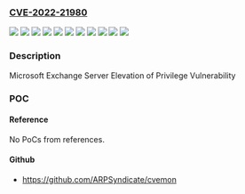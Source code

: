 ### [CVE-2022-21980](https://cve.mitre.org/cgi-bin/cvename.cgi?name=CVE-2022-21980)
![](https://img.shields.io/static/v1?label=Product&message=Microsoft%20Exchange%20Server%202013%20Cumulative%20Update%2023&color=blue)
![](https://img.shields.io/static/v1?label=Product&message=Microsoft%20Exchange%20Server%202016%20Cumulative%20Update%2023&color=blue)
![](https://img.shields.io/static/v1?label=Product&message=Microsoft%20Exchange%20Server%202019%20Cumulative%20Update%2011&color=blue)
![](https://img.shields.io/static/v1?label=Product&message=Microsoft%20Exchange%20Server%202019%20Cumulative%20Update%2012&color=blue)
![](https://img.shields.io/static/v1?label=Product&message=Microsoft%20Exchange%20Server&color=blue)
![](https://img.shields.io/static/v1?label=Version&message=15.0.0%3C%2015.01.2375.032%20&color=brighgreen)
![](https://img.shields.io/static/v1?label=Version&message=15.00.0%3C%2015.00.1497.042%20&color=brighgreen)
![](https://img.shields.io/static/v1?label=Version&message=15.01.0%3C%2015.01.2507.013%20&color=brighgreen)
![](https://img.shields.io/static/v1?label=Version&message=15.02.0%3C%2015.02.0986.030%20&color=brighgreen)
![](https://img.shields.io/static/v1?label=Version&message=15.02.0%3C%2015.02.1118.015%20&color=brighgreen)
![](https://img.shields.io/static/v1?label=Vulnerability&message=Elevation%20of%20Privilege&color=brighgreen)

### Description

Microsoft Exchange Server Elevation of Privilege Vulnerability

### POC

#### Reference
No PoCs from references.

#### Github
- https://github.com/ARPSyndicate/cvemon

